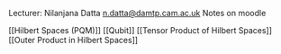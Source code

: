 Lecturer: Nilanjana Datta
n.datta@damtp.cam.ac.uk
Notes on moodle

[[Hilbert Spaces (PQM)]]
[[Qubit]]
[[Tensor Product of Hilbert Spaces]]
[[Outer Product in Hilbert Spaces]]
